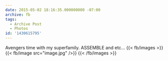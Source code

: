 ```yaml
---
date: 2015-05-02 18:16:35.000000000 -07:00
archive: fb
tags: 
  - Archive Post
  - Photos
id: '1430615795'
---
```


Avengers time with my superfamily. ASSEMBLE and etc...
{{< fb/images >}}
{{< fb/image src="image.jpg" />}}
{{< /fb/images >}}
